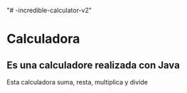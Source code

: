 "# -incredible-calculator-v2" 
# Calculadora
## Es una calculadore realizada con Java
Esta calculadora suma, resta, multiplica y divide
